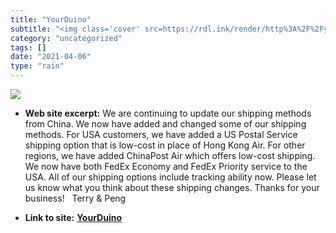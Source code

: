 ```yaml
---
title: "YourDuino"
subtitle: "<img class='cover' src=https://rdl.ink/render/http%3A%2F%2Fyourduino.com%2Fsunshop2%2Findex.php>"
category: "uncategorized"
tags: []
date: "2021-04-06"
type: "rain"
---
```

<img class="cover" src=https://rdl.ink/render/http%3A%2F%2Fyourduino.com%2Fsunshop2%2Findex.php>



* **Web site excerpt:** We are continuing to update our shipping methods from China. We now have added and changed some of our shipping methods. For USA customers, we have added a US Postal Service shipping option that is low-cost in place of Hong Kong Air. For other regions, we have added ChinaPost Air which offers low-cost shipping. We now have both FedEx Economy and FedEx Priority service to the USA. All of our shipping options include tracking ability now. Please let us know what you think about these shipping changes. Thanks for your business! &nbsp; Terry & Peng

* **Link to site:** **[YourDuino](http://yourduino.com/sunshop2/index.php)**